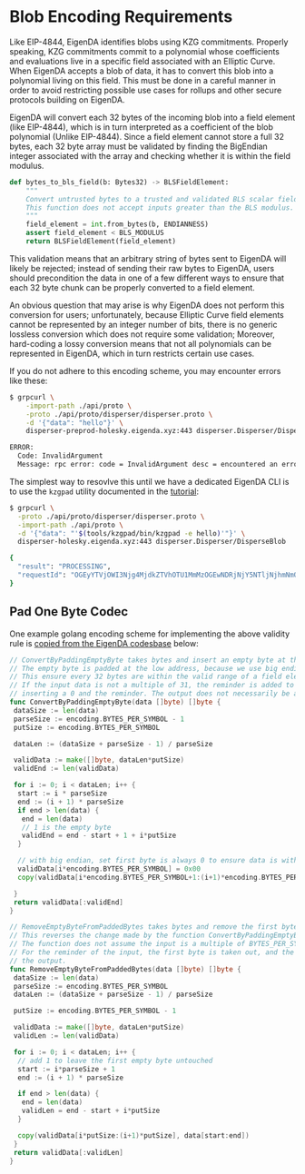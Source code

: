 # Blob Encoding Requirements

Like EIP-4844, EigenDA identifies blobs using KZG commitments. Properly
speaking, KZG commitments commit to a polynomial whose coefficients and
evaluations live in a specific field associated with an Elliptic Curve. When
EigenDA accepts a blob of data, it has to convert this blob into a polynomial
living on this field. This must be done in a careful manner in order to avoid
restricting possible use cases for rollups and other secure protocols building
on EigenDA.

EigenDA will convert each 32 bytes of the incoming blob into a field element
(like EIP-4844), which is in turn interpreted as a coefficient of the blob
polynomial (Unlike EIP-4844). Since a field element cannot store a full 32
bytes, each 32 byte array must be validated by finding the BigEndian integer
associated with the array and checking whether it is within the field modulus.

```python
def bytes_to_bls_field(b: Bytes32) -> BLSFieldElement:
    """
    Convert untrusted bytes to a trusted and validated BLS scalar field element.
    This function does not accept inputs greater than the BLS modulus.
    """
    field_element = int.from_bytes(b, ENDIANNESS)
    assert field_element < BLS_MODULUS
    return BLSFieldElement(field_element)
```

This validation means that an arbitrary string of bytes sent to EigenDA will
likely be rejected; instead of sending their raw bytes to EigenDA, users should
precondition the data in one of a few different ways to ensure that each 32 byte
chunk can be properly converted to a field element.

An obvious question that may arise is why EigenDA does not perform this
conversion for users; unfortunately, because Elliptic Curve field elements
cannot be represented by an integer number of bits, there is no generic lossless
conversion which does not require some validation; Moreover, hard-coding a lossy
conversion means that not all polynomials can be represented in EigenDA, which
in turn restricts certain use cases.

If you do not adhere to this encoding scheme, you may encounter errors like these:

```bash
$ grpcurl \
    -import-path ./api/proto \
    -proto ./api/proto/disperser/disperser.proto \
    -d '{"data": "hello"}' \
    disperser-preprod-holesky.eigenda.xyz:443 disperser.Disperser/DisperseBlob

ERROR:
  Code: InvalidArgument
  Message: rpc error: code = InvalidArgument desc = encountered an error to convert a 32-bytes into a valid field element, please use the correct format where every 32bytes(big-endian) is less than 21888242871839275222246405745257275088548364400416034343698204186575808495617
```

The simplest way to resovlve this until we have a dedicated EigenDA CLI is to
use the `kzgpad` utility documented in the [tutorial](./tutorial.md):

```bash
$ grpcurl \
  -proto ./api/proto/disperser/disperser.proto \
  -import-path ./api/proto \
  -d '{"data": "'$(tools/kzgpad/bin/kzgpad -e hello)'"}' \
  disperser-holesky.eigenda.xyz:443 disperser.Disperser/DisperseBlob

{
  "result": "PROCESSING",
  "requestId": "OGEyYTVjOWI3Njg4MjdkZTVhOTU1MmMzOGEwNDRjNjY5NTljNjhmNmQyZjIxYjUyNjBhZjU0ZDJmODdkYjgyNy0zMTM3MzEzMjM2MzAzODM4MzYzOTMzMzgzMzMxMzYzMzM0MzYzNzJmMzAyZjMzMzMyZjMxMmYzMzMzMmZlM2IwYzQ0Mjk4ZmMxYzE0OWFmYmY0Yzg5OTZmYjkyNDI3YWU0MWU0NjQ5YjkzNGNhNDk1OTkxYjc4NTJiODU1"
}
```

## Pad One Byte Codec

One example golang encoding scheme for implementing the above validity rule is [copied
from the EigenDA codesbase][1] below:

```go
// ConvertByPaddingEmptyByte takes bytes and insert an empty byte at the front of every 31 byte.
// The empty byte is padded at the low address, because we use big endian to interpret a fiedl element.
// This ensure every 32 bytes are within the valid range of a field element for bn254 curve.
// If the input data is not a multiple of 31, the reminder is added to the output by
// inserting a 0 and the reminder. The output does not necessarily be a multipler of 32
func ConvertByPaddingEmptyByte(data []byte) []byte {
 dataSize := len(data)
 parseSize := encoding.BYTES_PER_SYMBOL - 1
 putSize := encoding.BYTES_PER_SYMBOL

 dataLen := (dataSize + parseSize - 1) / parseSize

 validData := make([]byte, dataLen*putSize)
 validEnd := len(validData)

 for i := 0; i < dataLen; i++ {
  start := i * parseSize
  end := (i + 1) * parseSize
  if end > len(data) {
   end = len(data)
   // 1 is the empty byte
   validEnd = end - start + 1 + i*putSize
  }

  // with big endian, set first byte is always 0 to ensure data is within valid range of
  validData[i*encoding.BYTES_PER_SYMBOL] = 0x00
  copy(validData[i*encoding.BYTES_PER_SYMBOL+1:(i+1)*encoding.BYTES_PER_SYMBOL], data[start:end])

 }
 return validData[:validEnd]
}

// RemoveEmptyByteFromPaddedBytes takes bytes and remove the first byte from every 32 bytes.
// This reverses the change made by the function ConvertByPaddingEmptyByte.
// The function does not assume the input is a multiple of BYTES_PER_SYMBOL(32 bytes).
// For the reminder of the input, the first byte is taken out, and the rest is appended to
// the output.
func RemoveEmptyByteFromPaddedBytes(data []byte) []byte {
 dataSize := len(data)
 parseSize := encoding.BYTES_PER_SYMBOL
 dataLen := (dataSize + parseSize - 1) / parseSize

 putSize := encoding.BYTES_PER_SYMBOL - 1

 validData := make([]byte, dataLen*putSize)
 validLen := len(validData)

 for i := 0; i < dataLen; i++ {
  // add 1 to leave the first empty byte untouched
  start := i*parseSize + 1
  end := (i + 1) * parseSize

  if end > len(data) {
   end = len(data)
   validLen = end - start + i*putSize
  }

  copy(validData[i*putSize:(i+1)*putSize], data[start:end])
 }
 return validData[:validLen]
}
```

[1]: https://github.com/Layr-Labs/eigenda/blob/master/encoding/utils/codec/codec.go#L12
